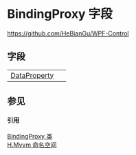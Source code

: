 # BindingProxy 字段
https://github.com/HeBianGu/WPF-Control



## 字段
<table>
<tr>
<td><a href="cccf0de6-71f5-bad2-9d31-3239eaa61a67">DataProperty</a></td>
<td> </td></tr>
</table>

## 参见


#### 引用
<a href="5b976d94-299f-1ca6-2a06-6ee4687b6909">BindingProxy 类</a>  
<a href="2171cdff-f9c4-6682-6b3e-a29f9cee4c25">H.Mvvm 命名空间</a>  
